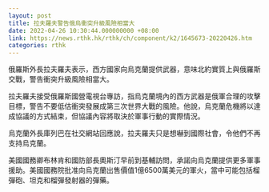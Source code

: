 ```yaml
---
layout: post
title: 拉夫羅夫警告俄烏衝突升級風險相當大
date: 2022-04-26 10:30:44.000000000 +08:00
link: https://news.rthk.hk/rthk/ch/component/k2/1645673-20220426.htm
categories: rthk
---
```


俄羅斯外長拉夫羅夫表示，西方國家向烏克蘭提供武器，意味北約實質上與俄羅斯交戰，警告衝突升級風險相當大。

拉夫羅夫接受俄羅斯國營電視台專訪，指烏克蘭境內的西方武器是俄軍合理的攻擊目標，警告不要低估衝突發展成第三次世界大戰的風險。他說，烏克蘭危機將以達成協議的方式結束，但協議內容將取決於軍事行動的實際情況。

烏克蘭外長庫列巴在社交網站回應說，拉夫羅夫只是想嚇到國際社會，令他們不再支持烏克蘭。

美國國務卿布林肯和國防部長奧斯汀早前到基輔訪問，承諾向烏克蘭提供更多軍事援助。美國國務院批准向烏克蘭出售價值1億6500萬美元的軍火，當中可能包括榴彈砲、坦克和榴彈發射器的彈藥。
